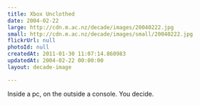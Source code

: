 ```yaml
---
title: Xbox Unclothed
date: 2004-02-22
large: http://cdn.m.ac.nz/decade/images/20040222.jpg
small: http://cdn.m.ac.nz/decade/images/small/20040222.jpg
flickrUrl: null
photoId: null
createdAt: 2011-01-30 11:07:14.860983
updatedAt: 2004-02-22 00:00:00
layout: decade-image

---
```

Inside a pc, on the outside a console. You decide.
